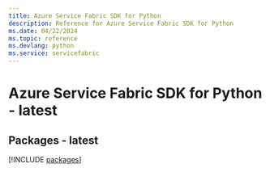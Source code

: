 ```yaml
---
title: Azure Service Fabric SDK for Python
description: Reference for Azure Service Fabric SDK for Python
ms.date: 04/22/2024
ms.topic: reference
ms.devlang: python
ms.service: servicefabric
---
```

# Azure Service Fabric SDK for Python - latest
## Packages - latest
[!INCLUDE [packages](service-fabric-index.md)]